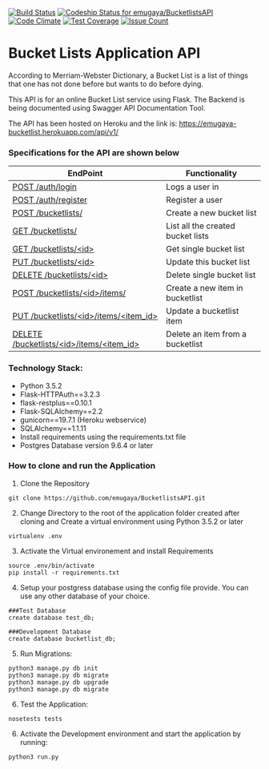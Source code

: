 [![Build Status](https://travis-ci.org/emugaya/BucketlistsAPI.svg?branch=master)](https://travis-ci.org/emugaya/BucketlistsAPI)
[![Codeship Status for emugaya/BucketlistsAPI](https://app.codeship.com/projects/d5ebc4c0-68aa-0135-a28b-5ec5668067cc/status?branch=master)](https://app.codeship.com/projects/241446)
[![Code Climate](https://codeclimate.com/github/emugaya/BucketlistsAPI/badges/gpa.svg)](https://codeclimate.com/github/emugaya/BucketlistsAPI)
[![Test Coverage](https://codeclimate.com/github/emugaya/BucketlistsAPI/badges/coverage.svg)](https://codeclimate.com/github/emugaya/BucketlistsAPI/coverage)
[![Issue Count](https://codeclimate.com/github/emugaya/BucketlistsAPI/badges/issue_count.svg)](https://codeclimate.com/github/emugaya/BucketlistsAPI)

# Bucket Lists Application API
According to Merriam-Webster Dictionary, a Bucket List is a list of things that one has not done before but wants to do before dying.

This API is for an online Bucket List service using Flask. The Backend is being documented using Swagger API Documentation Tool.

The API has been hosted on Heroku and the link is: https://emugaya-bucketlist.herokuapp.com/api/v1/
### Specifications for the API are shown below

| EndPoint | Functionality |
| -------- | ------------- |
| [ POST /auth/login ](#) | Logs a user in |
| [ POST /auth/register ](#) | Register a user |
| [ POST /bucketlists/ ](#) | Create a new bucket list |
| [ GET /bucketlists/ ](#) | List all the created bucket lists |
| [ GET /bucketlists/\<id> ](#) | Get single bucket list |
| [ PUT /bucketlists/\<id> ](#) | Update this bucket list |
| [ DELETE /bucketlists/\<id> ](#) | Delete single bucket list |
| [ POST /bucketlists/\<id>/items/ ](#) | Create a new item in bucketlist |
| [ PUT /bucketlists/\<id>/items/<item_id> ](#) | Update a bucketlist item |
| [ DELETE /bucketlists/\<id>/items/<item_id> ](#) | Delete an item from a bucketlist |


### Technology Stack:
- Python 3.5.2
- Flask-HTTPAuth==3.2.3
- flask-restplus==0.10.1
- Flask-SQLAlchemy==2.2
- gunicorn==19.7.1 (Heroku webservice)
- SQLAlchemy==1.1.11
- Install requirements using the requirements.txt file
- Postgres Database version 9.6.4 or later

### How to clone and run the Application
1. Clone the Repository
```
git clone https://github.com/emugaya/BucketlistsAPI.git
```
2. Change Directory to the root of the application folder created after cloning and Create a virtual environment using Python 3.5.2 or later
```
virtualenv .env
```
3. Activate the Virtual environement and install Requirements
```
source .env/bin/activate
pip install -r requirements.txt
```
4. Setup your postgress database using the config file provide. You can use any other database of your choice.
```
###Test Database
create database test_db;

###Development Database
create database bucketlist_db;
```
5. Run Migrations:
  ```
  python3 manage.py db init
  python3 manage.py db migrate
  python3 manage.py db upgrade
  python3 manage.py db migrate

  ```
6. Test the Application:
```
nosetests tests
```
6. Activate the Development environment and start the application by running:
```
python3 run.py
```
